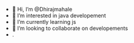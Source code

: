 - 👋 Hi, I’m @Dhirajmahale
- 👀 I’m interested in java developement
- 🌱 I’m currently learning js
- 💞️ I’m looking to collaborate on developements
- .

<!---
Dhirajmahale/Dhirajmahale is a ✨ special ✨ repository because its `README.md` (this file) appears on your GitHub profile.
You can click the Preview link to take a look at your changes.
--->
